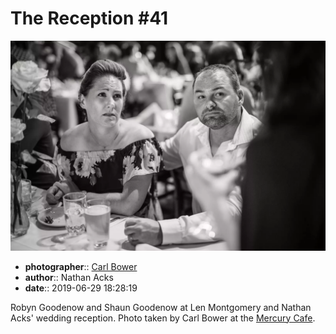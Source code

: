 # The Reception \#41

![Robyn and Shaun Goodenow at Len Montgomery and Nathan Acks' wedding reception](assets/2019-06-29-set-3-the-reception-41.webp)

* **photographer**:: [Carl Bower](https://carlbowerphotos.com)
* **author**:: Nathan Acks
* **date**:: 2019-06-29 18:28:19

Robyn Goodenow and Shaun Goodenow at Len Montgomery and Nathan Acks' wedding reception. Photo taken by Carl Bower at the [Mercury Cafe](http://mercurycafe.com).
